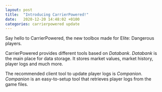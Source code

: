 ```yaml
---
layout: post
title:  "Introducing CarrierPowered!"
date:   2020-12-20 14:48:02 +0100
categories: carrierpowered update
---
```

Say hello to CarrierPowered, the new toolbox made for Elite: Dangerous players.

CarrierPowered provides different tools based on _Databank_. _Databank_ is the main place for data storage. It 
stores market values, market history, player logs and much more.

The recommended client tool to update player logs is _Companion_. _Companion_ is an easy-to-setup tool that 
retrieves player logs from the game files.

